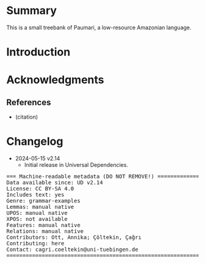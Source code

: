 # Summary

This is a small treebank of Paumari, a low-resource Amazonian language.


# Introduction



# Acknowledgments

## References

* (citation)


# Changelog

* 2024-05-15 v2.14
  * Initial release in Universal Dependencies.


<pre>
=== Machine-readable metadata (DO NOT REMOVE!) ================================
Data available since: UD v2.14
License: CC BY-SA 4.0
Includes text: yes
Genre: grammar-examples
Lemmas: manual native
UPOS: manual native
XPOS: not available
Features: manual native
Relations: manual native
Contributors: Ott, Annika; Çöltekin, Çağrı
Contributing: here
Contact: cagri.coeltekin@uni-tuebingen.de
===============================================================================
</pre>
